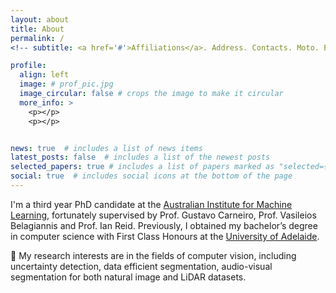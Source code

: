 ```yaml
---
layout: about
title: About
permalink: /
<!-- subtitle: <a href='#'>Affiliations</a>. Address. Contacts. Moto. Etc. -->

profile:
  align: left
  image: # prof_pic.jpg
  image_circular: false # crops the image to make it circular
  more_info: >
    <p></p>
    <p></p>


news: true  # includes a list of news items
latest_posts: false  # includes a list of the newest posts
selected_papers: true # includes a list of papers marked as "selected={true}"
social: true  # includes social icons at the bottom of the page
---
```



I'm a third year PhD candidate at the [Australian Institute for Machine Learning](https://www.adelaide.edu.au/aiml/), 
fortunately supervised by Prof. Gustavo Carneiro, Prof. Vasileios Belagiannis and Prof. Ian Reid. Previously, I obtained my bachelor’s degree in computer science with First Class Honours at the [University of Adelaide](https://www.adelaide.edu.au/).



:high_brightness: My research interests are in the fields of computer vision,
including uncertainty detection, data efficient segmentation, audio-visual segmentation for
both natural image and LiDAR datasets.

